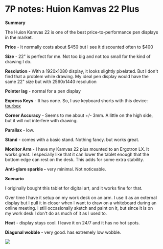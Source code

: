 # 7P notes: Huion Kamvas 22 Plus

**Summary**

The Huion Kamvas 22 is one of the best price-to-performance pen displays in the market.&#x20;

**Price** - It normally costs about $450 but I see it discounted often to $400

**Size** - 22" is perfect for me. Not too big and not too small for the kind of drawing I do.

**Resolution** - With a 1920x1080 display, it looks slightly pixelated. But I don't find that a problem while drawing. My ideal pen display would have the same 22" size but with 2560x1440 resolution

**Pointer lag** - normal for a pen display

**Express Keys** - It has none. So, I use keyboard shorts with this device: [tourbox](../../../accessories/tourbox/)

**Corner Accuracy** - Seems to me about +/- 3mm. A little on the high side, but it will not interfere with drawing.

**Parallax** - low.&#x20;

**Stand** - comes with a basic stand. Nothing fancy. but works great.

**Monitor Arm** - I have my Kamvas 22 plus mounted to an Ergotron LX. It works great. I especially like that it can lower the tablet enough that the bottom edge can rest on the desk. This adds for some extra stability.

**Anti-glare sparkle -** very minimal. Not noticeable.&#x20;

**Scenario**

I originally bought this tablet for digital art, and it works fine for that.

Over time I have it setup on my work desk on an arm. I use it as an external display but I pull it in closer when I want to draw on a whiteboard during an online meeting. I still occasionally sketch and paint on it, but since it is on my work desk I don't do as much of it as I used to.

**Heat** - display stays cool. I leave it on 24/7 and it has no hot spots.

**Diagonal wobble** - very good. has extremely low wobble.

![](<../../../.gitbook/assets/Huion Kamvas 22 Plus (GS2202) wobble.png>)



##



##

##







&#x20;





